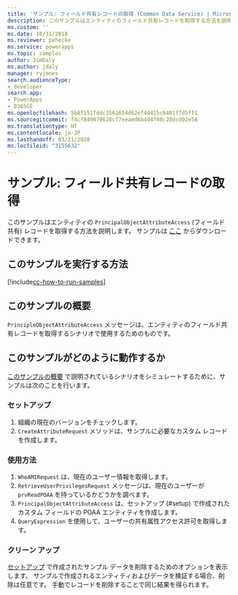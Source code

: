 ```yaml
---
title: 'サンプル: フィールド共有レコードの取得 (Common Data Service) | Microsoft Docs'
description: このサンプルはエンティティのフィールド共有レコードを取得する方法を説明します。
ms.custom: ''
ms.date: 10/31/2018
ms.reviewer: pehecke
ms.service: powerapps
ms.topic: samples
author: JimDaly
ms.author: jdaly
manager: ryjones
search.audienceType:
- developer
search.app:
- PowerApps
- D365CE
ms.openlocfilehash: 5b8f151fddc3561654d62ef4d415c6401f7d5ff1
ms.sourcegitcommit: f4cf849070628cf7eeaed6b4d4f08c20dcd02e58
ms.translationtype: HT
ms.contentlocale: ja-JP
ms.lasthandoff: 03/21/2020
ms.locfileid: "3155632"
---
```

# <a name="sample-retrieve-field-sharing-records"></a>サンプル: フィールド共有レコードの取得

<!-- https://docs.microsoft.com/dynamics365/customer-engagement/developer/sample-retrieve-field-sharing-records -->

このサンプルはエンティティの `PrincipalObjectAttributeAccess` (フィールド共有) レコードを取得する方法を説明します。 サンプルは [ここ](https://github.com/Microsoft/PowerApps-Samples/tree/master/cds/orgsvc/C%23/RetrieveFieldSharing) からダウンロードできます。

## <a name="how-to-run-this-sample"></a>このサンプルを実行する方法

[!include[cc-how-to-run-samples](../../includes/cc-how-to-run-samples.md)]

## <a name="what-this-sample-does"></a>このサンプルの概要

`PrincipleObjectAttributeAccess` メッセージは、エンティティのフィールド共有レコードを取得するシナリオで使用するためのものです。

## <a name="how-this-sample-works"></a>このサンプルがどのように動作するか

[このサンプルの概要](#what-this-sample-does) で説明されているシナリオをシミュレートするために、サンプルは次のことを行います。

### <a name="setup"></a>セットアップ

1. 組織の現在のバージョンをチェックします。
2. `CreateAttributeRequest` メソッドは、サンプルに必要なカスタム レコードを作成します。

### <a name="demonstrate"></a>使用方法

1. `WhoAMIRequest` は、現在のユーザー情報を取得します。
2. `RetrieveUserPrivilegesRequest` メッセージは、現在のユーザーが `prvReadPOAA` を持っているかどうかを調べます。
3. `PrincipalObjectAttributeAccess` は、セットアップ (#setup) で作成されたカスタム フィールドの POAA エンティティを作成します。
4. `QueryExpression` を使用して、ユーザーの共有属性アクセス許可を取得します。

### <a name="clean-up"></a>クリーン アップ

[セットアップ](#setup) で作成されたサンプル データを削除するためのオプションを表示します。 サンプルで作成されるエンティティおよびデータを検証する場合、削除は任意です。 手動でレコードを削除することで同じ結果を得られます。
